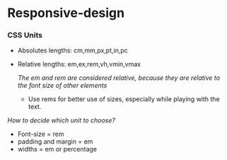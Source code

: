 # Responsive-design 

### CSS Units

- Absolutes lengths: cm,mm,px,pt,in,pc
- Relative lengths: em,ex,rem,vh,vmin,vmax

    *The em and rem are considered relative, because they are relative to the font size of other elements*  

    - Use rems for better use of sizes, especially while playing with the text. 

*How to decide which unit to choose?*

- Font-size = rem
- padding and margin = em
- widths = em or percentage 
